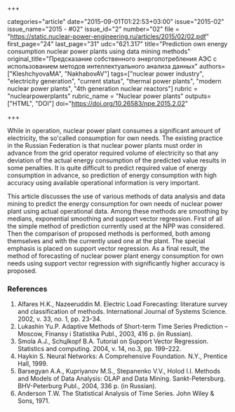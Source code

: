 +++

categories="article"
date="2015-09-01T01:22:53+03:00"
issue="2015-02"
issue_name="2015 - #02"
issue_id="2"
number="02"
file = "https://static.nuclear-power-engineering.ru/articles/2015/02/02.pdf"
first_page="24"
last_page="31"
udc="621.317"
title="Prediction own energy consumption nuclear power plants using data mining methods"
original_title="Предсказание собственного энергопотребления АЭС с использованием методов интеллектуального анализа данных"
authors=["KleshchyovaMA", "NakhabovAV"]
tags=["nuclear power industry", "electricity generation", "current status", "thermal power plants", "modern nuclear power plants", "4th generation nuclear reactors"]
rubric = "nuclearpowerplants"
rubric_name = "Nuclear power plants"
outputs=["HTML", "DOI"]
doi="https://doi.org/10.26583/npe.2015.2.02"

+++

While in operation, nuclear power plant consumes a significant amount of electricity, the so'called consumption for own needs. The existing practice in the Russian Federation is that nuclear power plants must order in advance from the grid operator required volume of electricity so that any deviation of the actual energy consumption of the predicted value results in some penalties. It is quite difficult to predict required value of energy consumption in advance, so prediction of energy consumption with high accuracy using available operational information is very important.

This article discusses the use of various methods of data analysis and data mining to predict the energy consumption for own needs of nuclear power plant using actual operational data. Among these methods are smoothing by medians, exponential smoothing and support vector regression. First of all the simple method of prediction currently used at the NPP was considered. Then the comparison of proposed methods is performed, both among themselves and with the currently used one at the plant. The special emphasis is placed on support vector regression. As a final result, the method of forecasting of nuclear power plant energy consumption for own needs using support vector regression with significantly higher accuracy is proposed.

### References

1. Alfares H.K., Nazeeruddin M. Electric Load Forecasting: literature survey and classification оf methods. International Journal of Systems Science. 2002, v. 33, no. 1, pp. 23-34.
2. Lukashin Yu.P. Adaptive Methods of Short-term Time Series Prediction – Moscow, Finansy i Statistika Publ., 2003, 416 p. (in Russian).
3. Smola A.J., Schцlkopf B.A. Tutorial on Support Vector Regression. Statistics and computing. 2004, v. 14, no.3, pp. 199–222.
4. Haykin S. Neural Networks: A Comprehensive Foundation. N.Y., Prentice Hall, 1999.
5. Barsegyan A.A., Kupriyanov M.S., Stepanenko V.V., Holod I.I. Methods and Models of Data Analysis: OLAP and Data Mining. Sankt-Petersburg. BHV-Peterburg Publ., 2004, 336 p. (in Russian).
6. Anderson T.W. The Statistical Analysis of Time Series. John Wiley & Sons, 1971.